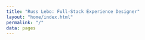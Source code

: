 ```yaml
---
title: "Russ Lebo: Full-Stack Experience Designer"
layout: "home/index.html"
permalink: "/"
data: pages
---
```


<!-- @format -->
